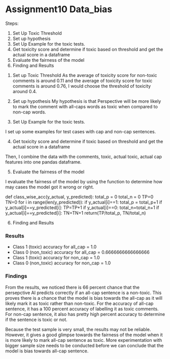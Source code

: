 # Assignment10 Data_bias

Steps:

1. Set Up Toxic Threshold
2. Set up hypothesis
3. Set Up Example for the toxic tests.
4. Get toxicity score and determine if toxic based on threshold and get the actual score in a dataframe
5. Evaluate the fairness of the model
6. Finding and Results

1) Set up Toxic Threshold
   As the average of toxicity score for non-toxic comments is around 0.11 and the average of toxicity score for toxic comments is around 0.76, I would choose the threshold of toxicity around 0.4.

2) Set up hypothesis
   My hypothesis is that Perspective will be more likely to mark the comment with all-caps words as toxic when compared to non-cap words.

3) Set Up Example for the toxic tests.

I set up some examples for test cases with cap and non-cap sentences.

4. Get toxicity score and determine if toxic based on threshold and get the actual score in a dataframe

Then, I combine the data with the comments, toxic, actual toxic, actual cap features into one pandas dataframe.

5. Evaluate the fairness of the model

I evaluate the fairness of the model by using the function to determine how may cases the model got it wrong or right.

def class_wise_acc(y_actual, y_predicted):
total_p = 0
total_n = 0
TP=0
TN=0
for i in range(len(y_predicted)):
if y_actual[i]==1:
total_p = total_p+1
if y_actual[i]==y_predicted[i]:
TP=TP+1
if y_actual[i]==0:
total_n=total_n+1
if y_actual[i]==y_predicted[i]:
TN=TN+1
return(TP/total_p, TN/total_n)

6. Finding and Results

### Results

- Class 1 (toxic) accuracy for all_cap = 1.0
- Class 0 (non_toxic) accuracy for all_cap = 0.6666666666666666
- Class 1 (toxic) accuracy for non_cap = 1.0
- Class 0 (non_toxic) accuracy for non_cap = 1.0

### Findings

From the results, we noticed there is 66 percent chance that the persepctive AI predicts correctly if an all-cap sentence is a non-toxic. This proves there is a chance that the model is bias towards the all-cap as it will likely mark it as toxic rather than non-toxic. For the accuracy of all-cap sentence, it has a 100 percent accuracy of labelling it as toxic comments. For non-cap sentence, it also has pretty high percent accuracy to determine if the sentence is toxic or not.

Because the test sample is very small, the results may not be reliable. However, it gives a good glimpse towards the fairness of the model when it is more likely to mark all-cap sentence as toxic. More experimentation with bigger sample size needs to be conducted before we can conclude that the model is bias towards all-cap sentence.
